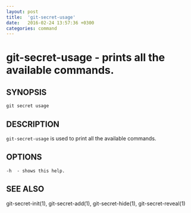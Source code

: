 ```yaml
---
layout: post
title:  'git-secret-usage'
date:   2016-02-24 13:57:36 +0300
categories: command
---
```

git-secret-usage - prints all the available commands.
=====================================================

## SYNOPSIS

    git secret usage


## DESCRIPTION
`git-secret-usage` is used to print all the available commands.


## OPTIONS

    -h  - shows this help.


## SEE ALSO

git-secret-init(1), git-secret-add(1), git-secret-hide(1), git-secret-reveal(1)
